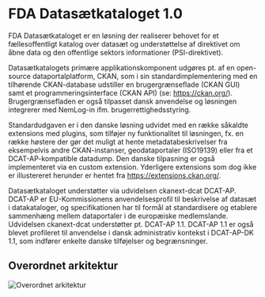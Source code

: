 # FDA Datasætkataloget 1.0

FDA Datasætkataloget er en løsning der realiserer behovet for et fællesoffentligt katalog over datasæt og understøttelse af direktivet om åbne data og den offentlige sektors informationer (PSI-direktivet). 

Datasætkatalogets primære applikationskomponent udgøres pt. af en open-source dataportalplatform, CKAN, som i sin standardimplementering med en tilhørende CKAN-database udstiller en brugergrænseflade (CKAN GUI) samt et programmeringsinterface (CKAN API) (se: https://ckan.org/). Brugergrænsefladen er også tilpasset dansk anvendelse og løsningen integrerer med NemLog-in ifm. brugerrettighedsstyring.

Standardudgaven er i den danske løsning udvidet med en række såkaldte extensions med plugins, som tilføjer ny funktionalitet til løsningen, fx. en række høstere der gør det muligt at hente metadatabeskrivelser fra eksempelvis andre CKAN-instanser, geodataportaler (ISO19139) eller fra et DCAT-AP-kompatible datadump. Den danske tilpasning er også implementeret via en custom extension. Yderligere extensions som dog ikke er illustereret herunder er hentet fra https://extensions.ckan.org/.

Datasætkataloget understøtter via udvidelsen ckanext-dcat DCAT-AP. DCAT-AP er EU-Kommissionens anvendelsesprofil til beskrivelse af datasæt i datakataloger, og specifikationen har til formål at standardisere og etablere sammenhæng mellem dataportaler i de europæiske medlemslande. Udvidelsen ckanext-dcat understøtter pt. DCAT-AP 1.1. DCAT-AP 1.1 er også blevet profileret til anvendelse i dansk administrativ kontekst i DCAT-AP-DK 1.1, som indfører enkelte danske tilføjelser og begrænsninger.

## Overordnet arkitektur
![Overordnet arkitektur](https://github.com/digst/datasetcatalogue/blob/master/v.1/FDADatasætkataloget-v1.1(ArchiMate).png "ArchiMate Diagram")


